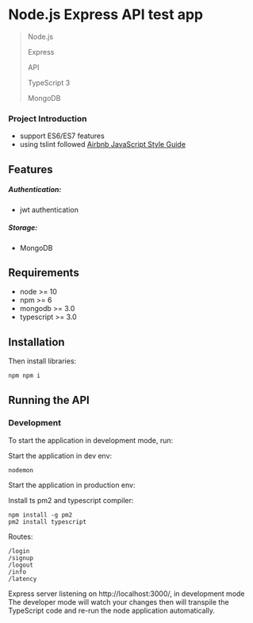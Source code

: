 # Node.js Express API test app

> Node.js 
>
> Express 
> 
> API
> 
> TypeScript 3
> 
> MongoDB

### Project Introduction
- support ES6/ES7 features
- using tslint followed [Airbnb JavaScript Style Guide](https://github.com/airbnb/javascript)

## Features
##### Authentication:
- jwt authentication
##### Storage:
- MongoDB

## Requirements

- node >= 10
- npm >= 6
- mongodb >= 3.0
- typescript >= 3.0

## Installation

Then install libraries:

```bash
npm npm i
```

## Running the API
### Development
To start the application in development mode, run:

Start the application in dev env:
```
nodemon
```
Start the application in production env:

Install ts pm2 and typescript compiler:
```
npm install -g pm2
pm2 install typescript
```

Routes:
```
/login
/signup
/logout
/info
/latency
```

Express server listening on http://localhost:3000/, in development mode
The developer mode will watch your changes then will transpile the TypeScript code and re-run the node application automatically.


